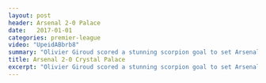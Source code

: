 ```yaml
---
layout: post
header: Arsenal 2-0 Palace
date:   2017-01-01
categories: premier-league
video: "UpeidABbrb8"
summary: "Olivier Giroud scored a stunning scorpion goal to set Arsenal on their way to victory. Iwobi completed the win with a precise header."
title: Arsenal 2-0 Crystal Palace
excerpt: "Olivier Giroud scored a stunning scorpion goal to set Arsenal on their way to victory. Iwobi completed the win with a precise header."
---
```

